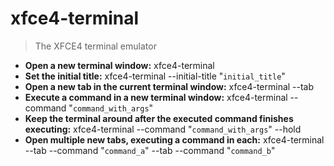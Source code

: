 # xfce4-terminal
> The XFCE4 terminal emulator
- **Open a new terminal window:**
xfce4-terminal
- **Set the initial title:**
xfce4-terminal --initial-title "`initial_title`"
- **Open a new tab in the current terminal window:**
xfce4-terminal --tab
- **Execute a command in a new terminal window:**
xfce4-terminal --command "`command_with_args`"
- **Keep the terminal around after the executed command finishes executing:**
xfce4-terminal --command "`command_with_args`" --hold
- **Open multiple new tabs, executing a command in each:**
xfce4-terminal --tab --command "`command_a`" --tab --command "`command_b`"
